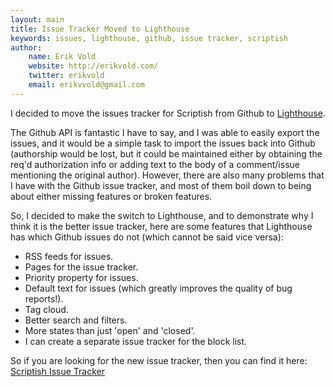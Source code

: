 ```yaml
---
layout: main
title: Issue Tracker Moved to Lighthouse
keywords: issues, lighthouse, github, issue tracker, scriptish
author:
    name: Erik Vold
    website: http://erikvold.com/
    twitter: erikvold
    email: erikvvold@gmail.com
---
```


I decided to move the issues tracker for Scriptish from Github to
[Lighthouse](http://lighthouseapp.com/).

The Github API is fantastic I have to
say, and I was able to easily export the issues, and it would be a simple task
to import the issues back into Github (authorship would be lost, but it could be
maintained either by obtaining the req'd authorization info or adding text to the
body of a comment/issue mentioning the original author).  However, there are
also many problems that I have with the Github issue tracker, and most
of them boil down to being about either missing features or broken features.

So, I decided to make the switch to Lighthouse, and to demonstrate
why I think it is the better issue tracker, here are some features that
Lighthouse has which Github issues do not (which cannot be said vice versa):

* RSS feeds for issues.
* Pages for the issue tracker.
* Priority property for issues.
* Default text for issues (which greatly improves the quality of bug reports!).
* Tag cloud.
* Better search and filters.
* More states than just 'open' and 'closed'.
* I can create a separate issue tracker for the block list.

So if you are looking for the new issue tracker, then you can find it here:
[Scriptish Issue Tracker](https://scriptish.lighthouseapp.com/projects/83146/)

